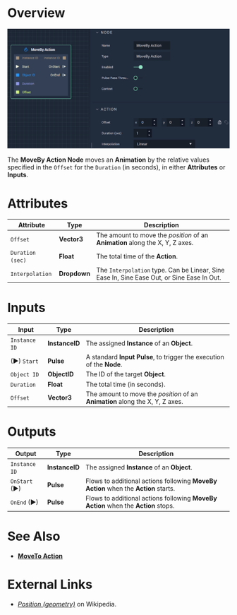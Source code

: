 # Overview

![The MoveBy Action Node.](../../.gitbook/assets/movebyaction.png)

The **MoveBy Action Node** moves an **Animation** by the relative values specified in the `Offset` for the `Duration` (in seconds), in either **Attributes** or **Inputs**.

# Attributes

|Attribute|Type|Description|
|---|---|---|
|`Offset`|**Vector3**|The amount to move the *position* of an **Animation** along the X, Y, Z axes.|
|`Duration (sec)`|**Float**|The total time of the **Action**.|
|`Interpolation`|**Dropdown**|The `Interpolation` type. Can be Linear, Sine Ease In, Sine Ease Out, or Sine Ease In Out.|

# Inputs

|Input|Type|Description|
|---|---|---|
|`Instance ID`| **InstanceID** | The assigned **Instance** of an **Object**.|
|(►) `Start`|**Pulse**|A standard **Input Pulse**, to trigger the execution of the **Node**.|
|`Object ID`|**ObjectID**|The ID of the target **Object**.|
|`Duration`|**Float**|The total time (in seconds).|
|`Offset`|**Vector3**|The amount to move the *position* of an **Animation** along the X, Y, Z axes.|

# Outputs

|Output|Type|Description|
|---|---|---|
|`Instance ID`|**InstanceID**|The assigned **Instance** of an **Object**.|
|`OnStart` (►)|**Pulse**|Flows to additional actions following **MoveBy Action** when the **Action** starts.|
|`OnEnd` (►)|**Pulse**|Flows to additional actions following **MoveBy Action** when the **Action** stops.|

# See Also

* [**MoveTo Action**](movetoaction.md)

# External Links

* [_Position \(geometry\)_](https://en.wikipedia.org/wiki/Position_%28geometry%29) on Wikipedia.